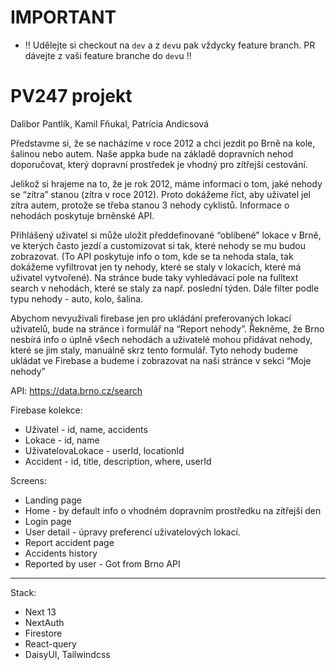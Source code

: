 # IMPORTANT

- ‼️ Udělejte si checkout na `dev` a z `dev`u pak vždycky feature branch. PR dávejte z vaši feature branche do `dev`u ‼️

# PV247 projekt

Dalibor Pantlík, Kamil Fňukal, Patrícia Andicsová

Představme si, že se nacházíme v roce 2012 a chci jezdit po Brně na kole, šalinou nebo autem. Naše appka bude na základě dopravních nehod doporučovat, který dopravní prostředek je vhodný pro zítřejší cestování.

Jelikož si hrajeme na to, že je rok 2012, máme informaci o tom, jaké nehody se “zítra” stanou (zítra v roce 2012). Proto dokážeme říct, aby uživatel jel zítra autem, protože se třeba stanou 3 nehody cyklistů. Informace o nehodách poskytuje brněnské API.

Přihlášený uživatel si může uložit předdefinované “oblíbené” lokace v Brně, ve kterých často jezdí a customizovat si tak, které nehody se mu budou zobrazovat. (To API poskytuje info o tom, kde se ta nehoda stala, tak dokážeme vyfiltrovat jen ty nehody, které se staly v lokacích, které má uživatel vytvořené). Na stránce bude taky vyhledávací pole na fulltext search v nehodách, které se staly za např. poslední týden. Dále filter podle typu nehody - auto, kolo, šalina.

Abychom nevyuživali firebase jen pro ukládání preferovaných lokací uživatelů, bude na stránce i formulář na “Report nehody”. Řekněme, že Brno nesbírá info o úplně všech nehodách a uživatelé mohou přidávat nehody, které se jim staly, manuálně skrz tento formulář. Tyto nehody budeme ukládat ve Firebase a budeme i zobrazovat na naši stránce v sekci “Moje nehody”

API: https://data.brno.cz/search

Firebase kolekce:

- Uživatel - id, name, accidents
- Lokace - id, name
- UživatelovaLokace - userId, locationId
- Accident - id, title, description, where, userId

Screens:

- Landing page
- Home - by default info o vhodném dopravním prostředku na zítřejší den
- Login page
- User detail - úpravy preferencí uživatelových lokací.
- Report accident page
- Accidents history
- Reported by user - Got from Brno API

---

Stack:

- Next 13
- NextAuth
- Firestore
- React-query
- DaisyUI, Tailwindcss
